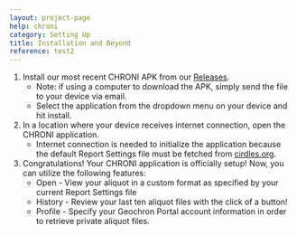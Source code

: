 ```yaml
---
layout: project-page
help: chroni
category: Setting Up
title: Installation and Beyond
reference: test2
---
```

1. Install our most recent CHRONI APK from our <a href="https://github.com/CIRDLES/CHRONI/releases">Releases</a>.
	* Note: if using a computer to download the APK, simply send the file to your device via email.
	* Select the application from the dropdown menu on your device and hit install.
2. In a location where your device receives internet connection, open the CHRONI application.
	* Internet connection is needed to initialize the application because the default Report Settings file must be fetched from <a href="https://cirdles.org">cirdles.org<a/>.
3. Congratulations! Your CHRONI application is officially setup! Now, you can utilize the following features:
	* Open - View your aliquot in a custom format as specified by your current Report Settings file
	* History - Review your last ten aliquot files with the click of a button!
	* Profile - Specify your Geochron Portal account information in order to retrieve private aliquot files.

